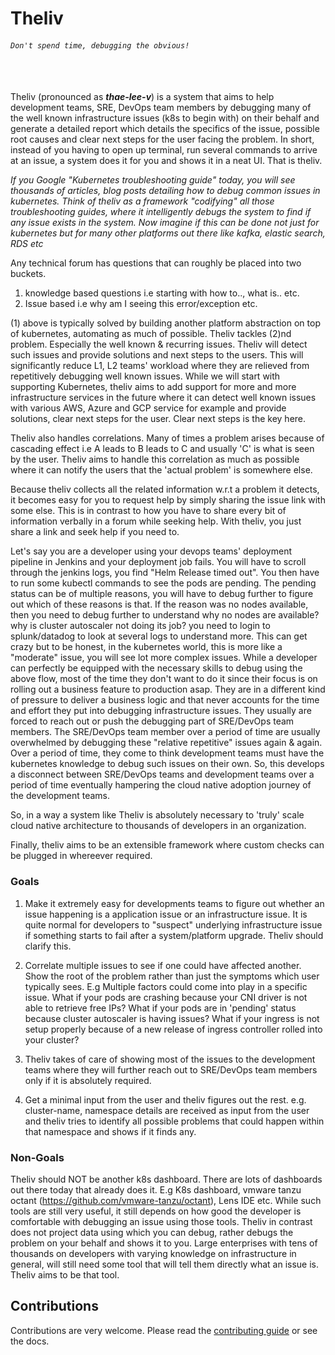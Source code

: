 # Theliv

###### `Don't spend time, debugging the obvious!`

<br><br>
Theliv (pronounced as **_thae-lee-v_**) is a system that aims to help development teams, SRE, DevOps team members by debugging many of the well known infrastructure issues (k8s to begin with) on their behalf and generate a detailed report which details the specifics of the issue, possible root causes and clear next steps for the user facing the problem. In short, instead of you having to open up terminal, run several commands to arrive at an issue, a system does it for you and shows it in a neat UI. That is theliv.

_If you Google "Kubernetes troubleshooting guide" today, you will see thousands of articles, blog posts detailing how to debug common issues in kubernetes. Think of theliv as a framework "codifying" all those troubleshooting guides, where it intelligently debugs the system to find if any issue exists in the system. Now imagine if this can be done not just for kubernetes but for many other platforms out there like kafka, elastic search, RDS etc_

Any technical forum has questions that can roughly be placed into two buckets.

1. knowledge based questions i.e starting with how to.., what is.. etc.
2. Issue based i.e why am I seeing this error/exception etc.

(1) above is typically solved by building another platform abstraction on top of kubernetes, automating as much of possible. Theliv tackles (2)nd problem. Especially the well known & recurring issues. Theliv will detect such issues and provide solutions and next steps to the users. This will significantly reduce L1, L2 teams' workload where they are relieved from repetitively debugging well known issues. While we will start with supporting Kubernetes, theliv aims to add support for more and more infrastructure services in the future where it can detect well known issues with various AWS, Azure and GCP service for example and provide solutions, clear next steps for the user. Clear next steps is the key here.

Theliv also handles correlations. Many of times a problem arises because of cascading effect i.e A leads to B leads to C and usually 'C' is what is seen by the user. Theliv aims to handle this correlation as much as possible where it can notify the users that the 'actual problem' is somewhere else.

Because theliv collects all the related information w.r.t a problem it detects, it becomes easy for you to request help by simply sharing the issue link with some else. This is in contrast to how you have to share every bit of information verbally in a forum while seeking help. With theliv, you just share a link and seek help if you need to.

Let's say you are a developer using your devops teams' deployment pipeline in Jenkins and your deployment job fails. You will have to scroll through the jenkins logs, you find "Helm Release timed out". You then have to run some kubectl commands to see the pods are pending. The pending status can be of multiple reasons, you will have to debug further to figure out which of these reasons is that. If the reason was no nodes available, then you need to debug further to understand why no nodes are available? why is cluster autoscaler not doing its job? you need to login to splunk/datadog to look at several logs to understand more. This can get crazy but to be honest, in the kubernetes world, this is more like a "moderate" issue, you will see lot more complex issues. While a developer can perfectly be equipped with the necessary skills to debug using the above flow, most of the time they don't want to do it since their focus is on rolling out a business feature to production asap. They are in a different kind of pressure to deliver a business logic and that never accounts for the time and effort they put into debugging infrastructure issues. They usually are forced to reach out or push the debugging part of SRE/DevOps team members. The SRE/DevOps team member over a period of time are usually overwhelmed by debugging these "relative repetitive" issues again & again. Over a period of time, they come to think development teams must have the kubernetes knowledge to debug such issues on their own. So, this develops a disconnect between SRE/DevOps teams and development teams over a period of time eventually hampering the cloud native adoption journey of the development teams.

So, in a way a system like Theliv is absolutely necessary to 'truly' scale cloud native architecture to thousands of developers in an organization.

Finally, theliv aims to be an extensible framework where custom checks can be plugged in whereever required.

### Goals

1. Make it extremely easy for developments teams to figure out whether an issue happening is a application issue or an infrastructure issue. It is quite normal for developers to "suspect" underlying infrastructure issue if something starts to fail after a system/platform upgrade. Theliv should clarify this.

2. Correlate multiple issues to see if one could have affected another. Show the root of the problem rather than just the symptoms which user typically sees. E.g Multiple factors could come into play in a specific issue. What if your pods are crashing because your CNI driver is not able to retrieve free IPs? What if your pods are in 'pending' status because cluster autoscaler is having issues? What if your ingress is not setup properly because of a new release of ingress controller rolled into your cluster?

3. Theliv takes of care of showing most of the issues to the development teams where they will further reach out to SRE/DevOps team members only if it is absolutely required.

4. Get a minimal input from the user and theliv figures out the rest. e.g. cluster-name, namespace details are received as input from the user and theliv tries to identify all possible problems that could happen within that namespace and shows if it finds any.

### Non-Goals

Theliv should NOT be another k8s dashboard. There are lots of dashboards out there today that already does it. E.g K8s dashboard, vmware tanzu octant (https://github.com/vmware-tanzu/octant), Lens IDE etc. While such tools are still very useful, it still depends on how good the developer is comfortable with debugging an issue using those tools. Theliv in contrast does not project data using which you can debug, rather debugs the problem on your behalf and shows it to you. Large enterprises with tens of thousands on developers with varying knowledge on infrastructure in general, will still need some tool that will tell them directly what an issue is. Theliv aims to be that tool.

## Contributions

Contributions are very welcome. Please read the [contributing guide](CONTRIBUTING.md) or see the docs.
